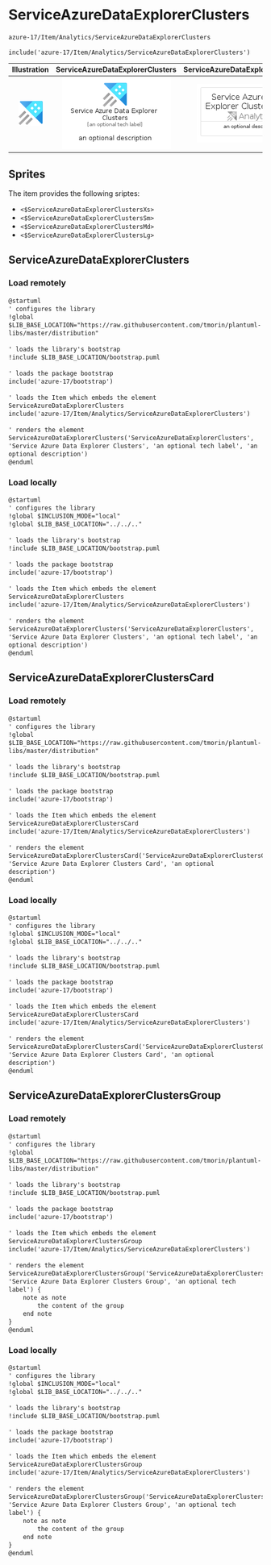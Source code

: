 # ServiceAzureDataExplorerClusters


```text
azure-17/Item/Analytics/ServiceAzureDataExplorerClusters
```

```text
include('azure-17/Item/Analytics/ServiceAzureDataExplorerClusters')
```



| Illustration | ServiceAzureDataExplorerClusters | ServiceAzureDataExplorerClustersCard | ServiceAzureDataExplorerClustersGroup |
| :---: | :---: | :---: | :---: |
| ![illustration for Illustration](../../../azure-17/Item/Analytics/ServiceAzureDataExplorerClusters.png) | ![illustration for ServiceAzureDataExplorerClusters](../../../azure-17/Item/Analytics/ServiceAzureDataExplorerClusters.Local.png) | ![illustration for ServiceAzureDataExplorerClustersCard](../../../azure-17/Item/Analytics/ServiceAzureDataExplorerClustersCard.Local.png) | ![illustration for ServiceAzureDataExplorerClustersGroup](../../../azure-17/Item/Analytics/ServiceAzureDataExplorerClustersGroup.Local.png) |



## Sprites
The item provides the following sriptes:

- `<$ServiceAzureDataExplorerClustersXs>`
- `<$ServiceAzureDataExplorerClustersSm>`
- `<$ServiceAzureDataExplorerClustersMd>`
- `<$ServiceAzureDataExplorerClustersLg>`





## ServiceAzureDataExplorerClusters

### Load remotely
```plantuml
@startuml
' configures the library
!global $LIB_BASE_LOCATION="https://raw.githubusercontent.com/tmorin/plantuml-libs/master/distribution"

' loads the library's bootstrap
!include $LIB_BASE_LOCATION/bootstrap.puml

' loads the package bootstrap
include('azure-17/bootstrap')

' loads the Item which embeds the element ServiceAzureDataExplorerClusters
include('azure-17/Item/Analytics/ServiceAzureDataExplorerClusters')

' renders the element
ServiceAzureDataExplorerClusters('ServiceAzureDataExplorerClusters', 'Service Azure Data Explorer Clusters', 'an optional tech label', 'an optional description')
@enduml
```

### Load locally
```plantuml
@startuml
' configures the library
!global $INCLUSION_MODE="local"
!global $LIB_BASE_LOCATION="../../.."

' loads the library's bootstrap
!include $LIB_BASE_LOCATION/bootstrap.puml

' loads the package bootstrap
include('azure-17/bootstrap')

' loads the Item which embeds the element ServiceAzureDataExplorerClusters
include('azure-17/Item/Analytics/ServiceAzureDataExplorerClusters')

' renders the element
ServiceAzureDataExplorerClusters('ServiceAzureDataExplorerClusters', 'Service Azure Data Explorer Clusters', 'an optional tech label', 'an optional description')
@enduml
```

## ServiceAzureDataExplorerClustersCard

### Load remotely
```plantuml
@startuml
' configures the library
!global $LIB_BASE_LOCATION="https://raw.githubusercontent.com/tmorin/plantuml-libs/master/distribution"

' loads the library's bootstrap
!include $LIB_BASE_LOCATION/bootstrap.puml

' loads the package bootstrap
include('azure-17/bootstrap')

' loads the Item which embeds the element ServiceAzureDataExplorerClustersCard
include('azure-17/Item/Analytics/ServiceAzureDataExplorerClusters')

' renders the element
ServiceAzureDataExplorerClustersCard('ServiceAzureDataExplorerClustersCard', 'Service Azure Data Explorer Clusters Card', 'an optional description')
@enduml
```

### Load locally
```plantuml
@startuml
' configures the library
!global $INCLUSION_MODE="local"
!global $LIB_BASE_LOCATION="../../.."

' loads the library's bootstrap
!include $LIB_BASE_LOCATION/bootstrap.puml

' loads the package bootstrap
include('azure-17/bootstrap')

' loads the Item which embeds the element ServiceAzureDataExplorerClustersCard
include('azure-17/Item/Analytics/ServiceAzureDataExplorerClusters')

' renders the element
ServiceAzureDataExplorerClustersCard('ServiceAzureDataExplorerClustersCard', 'Service Azure Data Explorer Clusters Card', 'an optional description')
@enduml
```

## ServiceAzureDataExplorerClustersGroup

### Load remotely
```plantuml
@startuml
' configures the library
!global $LIB_BASE_LOCATION="https://raw.githubusercontent.com/tmorin/plantuml-libs/master/distribution"

' loads the library's bootstrap
!include $LIB_BASE_LOCATION/bootstrap.puml

' loads the package bootstrap
include('azure-17/bootstrap')

' loads the Item which embeds the element ServiceAzureDataExplorerClustersGroup
include('azure-17/Item/Analytics/ServiceAzureDataExplorerClusters')

' renders the element
ServiceAzureDataExplorerClustersGroup('ServiceAzureDataExplorerClustersGroup', 'Service Azure Data Explorer Clusters Group', 'an optional tech label') {
    note as note
        the content of the group
    end note
}
@enduml
```

### Load locally
```plantuml
@startuml
' configures the library
!global $INCLUSION_MODE="local"
!global $LIB_BASE_LOCATION="../../.."

' loads the library's bootstrap
!include $LIB_BASE_LOCATION/bootstrap.puml

' loads the package bootstrap
include('azure-17/bootstrap')

' loads the Item which embeds the element ServiceAzureDataExplorerClustersGroup
include('azure-17/Item/Analytics/ServiceAzureDataExplorerClusters')

' renders the element
ServiceAzureDataExplorerClustersGroup('ServiceAzureDataExplorerClustersGroup', 'Service Azure Data Explorer Clusters Group', 'an optional tech label') {
    note as note
        the content of the group
    end note
}
@enduml
```

